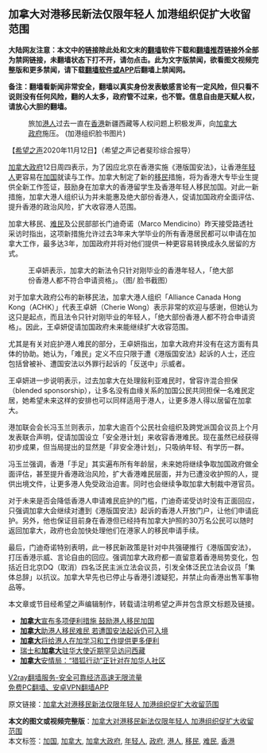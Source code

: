  <h2>加拿大对港移民新法仅限年轻人 加港组织促扩大收留范围</h2> <p class="notice"><b>大陆网友注意：本文中的链接除此处和文末的<a href="https://github.com/bannedbook/fanqiang" >翻墙</a>软件下载和<a href="https://github.com/killgcd/justmysocks/blob/master/README.md">翻墙推荐</a>链接外全部为禁网链接，未翻墙状态下打不开，请勿点击。此为文字版禁闻，欲看图文视频完整版和更多禁闻，请下载<a href="https://github.com/bannedbook/fanqiang">翻墙软件或APP</a>后翻墙上禁闻网。</p><p>备注：翻墙看新闻非常安全，翻墙以真实身份发表敏感言论有一定风险，但只看不说则没有任何风险，翻的人太多，政府管不过来，也不管。信息自由是天赋人权，请放心大胆的翻墙。</b></p>  <div class="entry"> <figure><figcaption>旅加<a href="https://www.bannedbook.org/bnews/tag/%e6%b8%af%e4%ba%ba/" class="st_tag internal_tag" rel="tag" title="标签 港人 下的日志">港人</a>过去一直在<a href="https://www.bannedbook.org/bnews/tag/%e9%a6%99%e6%b8%af/" class="st_tag internal_tag" rel="tag" title="标签 香港 下的日志">香港</a>新疆西藏等人权问题上积极发声，向<a href="https://www.bannedbook.org/bnews/tag/%e5%8a%a0%e6%8b%bf%e5%a4%a7/" class="st_tag internal_tag" rel="tag" title="标签 加拿大 下的日志">加拿大</a><a href="https://www.bannedbook.org/bnews/tag/%e6%94%bf%e5%ba%9c/" class="st_tag internal_tag" rel="tag" title="标签 政府 下的日志">政府</a>施压。 (加港组织脸书图片)</figcaption></figure> <p>【<span class='wp_keywordlink_affiliate'><a href="https://www.soundofhope.org" title="希望之声" target="_blank">希望之声</a></span>2020年11月12日】（希望之声记者斐珍综合报导）</p> <p><a href="https://www.bannedbook.org/bnews/tag/%E5%8A%A0%E6%8B%BF%E5%A4%A7%E6%94%BF%E5%BA%9C/" class="st_tag internal_tag" rel="tag" title="标签 加拿大政府 下的日志">加拿大政府</a>12日周四表示，为了因应北京在香港实施《港版国安法》，让香港<a href="https://www.bannedbook.org/bnews/tag/%e5%b9%b4%e8%bd%bb%e4%ba%ba/" class="st_tag internal_tag" rel="tag" title="标签 年轻人 下的日志">年轻人</a>更容易在<a href="https://www.bannedbook.org/bnews/tag/%E5%8A%A0%E5%9B%BD/" class="st_tag internal_tag" rel="tag" title="标签 加国 下的日志">加国</a>就读与工作。加拿大制定了新的<a href="https://www.bannedbook.org/bnews/tag/%e7%a7%bb%e6%b0%91/" class="st_tag internal_tag" rel="tag" title="标签 移民 下的日志">移民</a>措施，将为香港大专毕业生提供全新工作签证，鼓励身在加拿大的香港留学生及香港年轻人移民加国。对此一新措施，加拿大港人组织认为并未能惠及绝大部份香港人，促请加国政府全面评估、提升香港的政治风险，扩大收容港人范围。</p> <p>加拿大移民、<a href="https://www.bannedbook.org/bnews/tag/%e9%9a%be%e6%b0%91/" class="st_tag internal_tag" rel="tag" title="标签 难民 下的日志">难民</a>及公民部部长门迪奇诺（Marco Mendicino）昨天接受路透社采访时指出，这项新措施允许过去3年来大学毕业的所有香港居民都可以申请在加拿大工作，最多达3年，加国政府并将对他们提供一种更容易转换成永久居留的方式。</p>  <figure><figcaption>王卓妍表示，加拿大的新法令只针对刚毕业的香港年轻人，「绝大部份香港人都不符合申请资格」。（图/ 脸书截图）</figcaption></figure> <p>对于加拿大政府公布的新移民法，加拿大港人组织「Alliance Canada Hong Kong（ACHK）」代表王卓妍（Cherie Wong）表示非常的欢迎与感谢，但她认为这只是起点，而且法令只针对刚毕业的年轻人，「绝大部份香港人都不符合申请资格」。因此，王卓妍促请加国政府未来能继续扩大收容范围。</p> <p>尤其是有关对庇护港人难民的部分，王卓妍指出，加拿大政府并没有在这方面有具体的协助。她认为，「难民」定义不应只限于遭《港版国安法》起诉的人士，还应包括曾被补、遭国安法以外罪行起诉的「反送中」示威者。</p> <p>王卓妍进一步说明表示，过去加拿大在处理敍利亚难民时，曾容许混合担保（blended sponsorship），让多名没有血缘关系的加国公民共同担保一名难民定居，她希望未来这样的安排也可以同样适用于港人，让更多港人得以居留在加拿大。</p>  <p>港加联会会长冯玉兰则表示，加拿大逾百个公民社会组织及跨党派国会议员上个月发表联合声明，促请加国设立「安全港计划」来收容香港难民。现在虽然已经获得初步成果，但当局提出的显然是「非安全港计划」，只吸纳年轻、有学历一群。</p> <p>冯玉兰强调，香港「手足」其实遍布所有年龄层，未来她将继续争取加国政府做全面评估，甚至提升香港政治风险，扩大香港难民层面，并为已遭没收护照的人，提供出境文件，让更多港人免受政治迫害。同时也会继续争取加拿大制裁中港官员。</p> <p>对于未来是否会降低香港人申请难民庇护的门槛，门迪奇诺受访时没有正面回应，只强调加拿大会继续对遭到《港版国安法》起诉的香港人开放门户，让他们申请庇护。另外，他也保证目前身在香港但已经持有加拿大护照的30万名公民可以随时返回加拿大，政府也会加快处理他们在港家人的移民申请手续。</p>  <p>最后，门迪奇诺特别表明，此一移民新政策是针对中共强硬推行《港版国安法》，打压香港示威、言论自由的回应。强调加拿大政府都一直留意着香港局势变化，包括近日北京DQ（取消）四名泛民主派立法会议员，引发全体泛民立法会议员「集体总辞」以抗议。加拿大早先也已停止与香港引渡疑犯，并禁止向香港出售军事物品等。</p> <p>本文章或节目经希望之声编辑制作，转载请注明希望之声并包含原文标题及链接。</p> <ul class='op-related-articles' title='相关阅读'> <li><a href='https://www.bannedbook.org/bnews/cnnews/hknews/20201113/1430230.html' target='_blank'><b>加拿大</b>宣布多项便利措施 鼓励港人移民加国</a></li> <li><a href='https://www.bannedbook.org/bnews/headline/20201113/1430198.html' target='_blank'><b>加拿大</b>助港人移民难民 若遭国安法起诉仍可入境</a></li> <li><a href='https://www.bannedbook.org/bnews/ssgc/20201113/1430176.html' target='_blank'><b>加拿大</b>将给港人在加学习和工作提供更多便利</a></li> <li><a href='https://www.bannedbook.org/bnews/headline/20201113/1430144.html' target='_blank'>瑞士和<b>加拿大</b>驻华大使近期罕见访问西藏</a></li> <li><a href='https://www.bannedbook.org/bnews/headline/20201111/1429025.html' target='_blank'><b>加拿大</b>安情局：“猎狐行动”正针对在加华人社区</a></li> </ul> <p class="texttj"> <a href="https://www.bannedbook.org/forum23/topic22702.html" target="_blank">V2ray翻墙服务-安全可靠经济高速无限流量</a><br/> <a href="https://github.com/bannedbook/fanqiang/wiki/%E7%A6%81%E9%97%BB%E7%BD%91%E5%AE%89%E5%8D%93%E7%BF%BB%E5%A2%99%E6%96%B0%E9%97%BBAPP" target="_blank">免费PC翻墙、安卓VPN翻墙APP</a></p><p>原文链接：<a class="src_link"  href="https://www.soundofhope.org/post/442300" target="_blank">加拿大对港移民新法仅限年轻人 加港组织促扩大收留范围</a></p> <a name='sharetosocial'></a>       <div><b>本文的图文或视频完整版</b>：<a href='https://www.bannedbook.org/bnews/comments/20201113/1430412.html'>加拿大对港移民新法仅限年轻人 加港组织促扩大收留范围</a></div>  </div><!--END ENTRY--> <div class="postfooter"> <div>本文标签：<a href="https://www.bannedbook.org/bnews/tag/%E5%8A%A0%E5%9B%BD/" rel="tag">加国</a>, <a href="https://www.bannedbook.org/bnews/tag/%e5%8a%a0%e6%8b%bf%e5%a4%a7/" rel="tag">加拿大</a>, <a href="https://www.bannedbook.org/bnews/tag/%E5%8A%A0%E6%8B%BF%E5%A4%A7%E6%94%BF%E5%BA%9C/" rel="tag">加拿大政府</a>, <a href="https://www.bannedbook.org/bnews/tag/%e5%b9%b4%e8%bd%bb%e4%ba%ba/" rel="tag">年轻人</a>, <a href="https://www.bannedbook.org/bnews/tag/%e6%94%bf%e5%ba%9c/" rel="tag">政府</a>, <a href="https://www.bannedbook.org/bnews/tag/%e6%b8%af%e4%ba%ba/" rel="tag">港人</a>, <a href="https://www.bannedbook.org/bnews/tag/%e7%a7%bb%e6%b0%91/" rel="tag">移民</a>, <a href="https://www.bannedbook.org/bnews/tag/%e9%9a%be%e6%b0%91/" rel="tag">难民</a>, <a href="https://www.bannedbook.org/bnews/tag/%e9%a6%99%e6%b8%af/" rel="tag">香港</a></div>  </div><!--END POSTFOOTER--> 